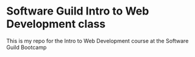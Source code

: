# Software Guild Intro to Web Development class
This is my repo for the Intro to Web Development course at the Software Guild Bootcamp
